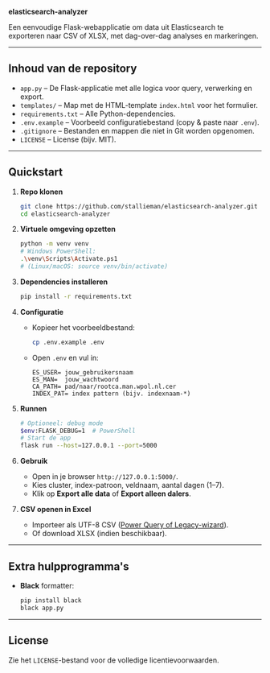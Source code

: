 **elasticsearch-analyzer**

Een eenvoudige Flask-webapplicatie om data uit Elasticsearch te exporteren naar CSV of XLSX, met dag-over-dag analyses en markeringen.

---

## Inhoud van de repository

* `app.py`       	– De Flask-applicatie met alle logica voor query, verwerking en export.
* `templates/`   	– Map met de HTML-template `index.html` voor het formulier.
* `requirements.txt`  – Alle Python-dependencies.
* `.env.example`  	– Voorbeeld configuratiebestand (copy & paste naar `.env`).
* `.gitignore`    	– Bestanden en mappen die niet in Git worden opgenomen.
* `LICENSE`       	– License (bijv. MIT).

---

## Quickstart

1. **Repo klonen**

   ```bash
   git clone https://github.com/stallieman/elasticsearch-analyzer.git
   cd elasticsearch-analyzer
   ```

2. **Virtuele omgeving opzetten**

   ```bash
   python -m venv venv
   # Windows PowerShell:
   .\venv\Scripts\Activate.ps1
   # (Linux/macOS: source venv/bin/activate)
   ```

3. **Dependencies installeren**

   ```bash
   pip install -r requirements.txt
   ```

4. **Configuratie**

   * Kopieer het voorbeeldbestand:

     ```bash
     cp .env.example .env
     ```
   * Open `.env` en vul in:

     ```dotenv
     ES_USER= jouw_gebruikersnaam
     ES_MAN=  jouw_wachtwoord
     CA_PATH= pad/naar/rootca.man.wpol.nl.cer
     INDEX_PAT= index pattern (bijv. indexnaam-*)
     ```

5. **Runnen**

   ```bash
   # Optioneel: debug mode
   $env:FLASK_DEBUG=1  # PowerShell
   # Start de app
   flask run --host=127.0.0.1 --port=5000
   ```

6. **Gebruik**

   * Open in je browser `http://127.0.0.1:5000/`.
   * Kies cluster, index-patroon, veldnaam, aantal dagen (1–7).
   * Klik op **Export alle data** of **Export alleen dalers**.

7. **CSV openen in Excel**

   * Importeer als UTF-8 CSV ([Power Query of Legacy-wizard](#)).
   * Of download XLSX (indien beschikbaar).

---

## Extra hulpprogramma's

* **Black** formatter:

  ```bash
  pip install black
  black app.py
  ```

---

## License

Zie het `LICENSE`-bestand voor de volledige licentievoorwaarden.
